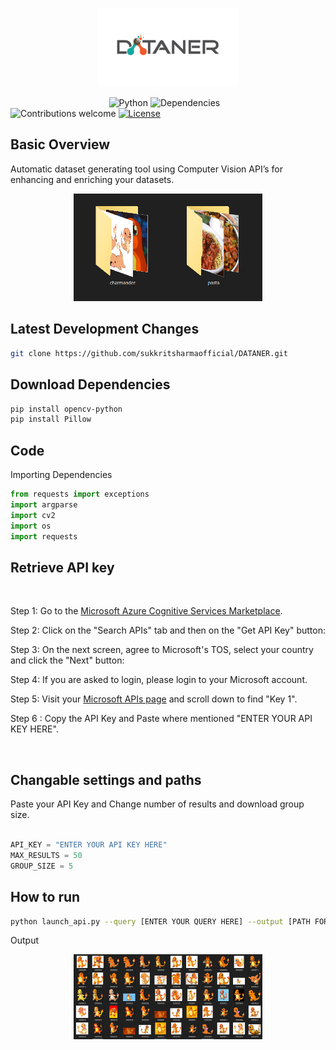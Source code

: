 <p align="center"><img width=45% src="https://raw.githubusercontent.com/sukkritsharmaofficial/DATANER/master/media/dataner.png"></p>


&nbsp;&nbsp;&nbsp;&nbsp;&nbsp;&nbsp;&nbsp;&nbsp;&nbsp;&nbsp;&nbsp;&nbsp;&nbsp;&nbsp;&nbsp;&nbsp;&nbsp;&nbsp;&nbsp;
&nbsp;&nbsp;&nbsp;&nbsp;&nbsp;&nbsp;&nbsp;&nbsp;&nbsp;&nbsp;&nbsp;&nbsp;&nbsp;&nbsp;&nbsp;&nbsp;&nbsp;&nbsp;&nbsp;&nbsp;![Python](https://img.shields.io/badge/python-v3.6+-blue.svg)
![Dependencies](https://img.shields.io/badge/dependencies-up%20to%20date-brightgreen.svg)
![Contributions welcome](https://img.shields.io/badge/contributions-welcome-orange.svg)
[![License](https://img.shields.io/badge/license-MIT-blue.svg)](https://opensource.org/licenses/MIT)

## Basic Overview

Automatic dataset generating tool using Computer Vision API’s for enhancing and enriching your datasets.

<p align="center"><img width=60% src="https://raw.githubusercontent.com/sukkritsharmaofficial/DATANER/master/media/Folders.png"></p>

## Latest Development Changes
```bash
git clone https://github.com/sukkritsharmaofficial/DATANER.git
```

## Download Dependencies
```bash
pip install opencv-python
pip install Pillow
```

## Code

Importing Dependencies

```python
from requests import exceptions
import argparse
import cv2
import os
import requests
```
## Retrieve API key
<br>

Step 1: Go to the [Microsoft Azure Cognitive Services Marketplace](https://azure.microsoft.com/en-us/try/cognitive-services/).

Step 2: Click on the "Search APIs" tab and then on the "Get API Key" button:

Step 3: On the next screen, agree to Microsoft's TOS, select your country and click the "Next" button:

Step 4: If you are asked to login, please login to your Microsoft account.

Step 5: Visit your [Microsoft APIs page](https://azure.microsoft.com/en-us/try/cognitive-services/my-apis/) and scroll down to find "Key 1".

Step 6 : Copy the API Key and Paste where mentioned "ENTER YOUR API KEY HERE".

<br>

## Changable settings and paths
Paste your API Key and Change number of results and download group size.
<br></br>
```python
API_KEY = "ENTER YOUR API KEY HERE"
MAX_RESULTS = 50
GROUP_SIZE = 5
```

## How to run
```bash
python launch_api.py --query [ENTER YOUR QUERY HERE] --output [PATH FOR OUTPUT FOLDER]
```
Output
<p align="center"><img width=60% src="https://raw.githubusercontent.com/sukkritsharmaofficial/DATANER/master/media/Charmandar.png"></p>
